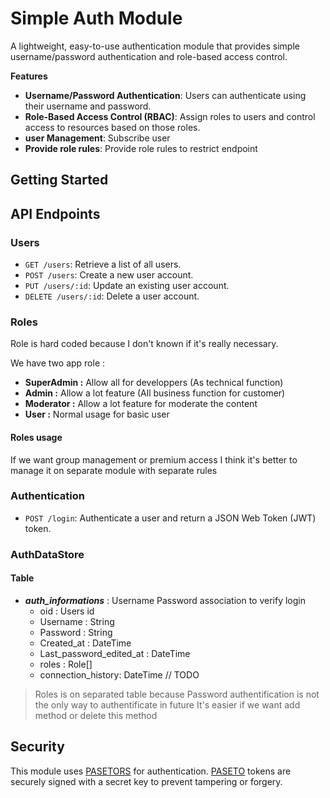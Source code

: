 **Simple Auth Module**
=====================

A lightweight, easy-to-use authentication module that provides simple username/password authentication and role-based access control.

**Features**

* **Username/Password Authentication**: Users can authenticate using their username and password.
* **Role-Based Access Control (RBAC)**: Assign roles to users and control access to resources based on those roles.
* **user Management**: Subscribe user
* **Provide role rules**: Provide role rules to restrict endpoint

**Getting Started**
-------------------

**API Endpoints**
-----------------

### Users

* `GET /users`: Retrieve a list of all users.
* `POST /users`: Create a new user account.
* `PUT /users/:id`: Update an existing user account.
* `DELETE /users/:id`: Delete a user account.

### Roles

Role is hard coded because I don't known if it's really necessary.

We have two app role :

- **SuperAdmin :** Allow all for developpers (As technical function)
- **Admin :** Allow a lot feature (All business function for customer)
- **Moderator :** Allow a lot feature for moderate the content
- **User :** Normal usage for basic user


#### Roles usage

If we want group management or premium access I think it's better to manage it on separate module with separate rules

### Authentication

* `POST /login`: Authenticate a user and return a JSON Web Token (JWT) token.

### AuthDataStore

#### Table

- ***auth_informations*** : Username Password association to verify login
  - oid : Users id
  - Username : String
  - Password : String
  - Created_at : DateTime
  - Last_password_edited_at : DateTime
  - roles : Role[]
  - connection_history: DateTime // TODO
  
 > Roles is on separated table because Password authentification is not the only way to authentificate in future
 > It's easier if we want add method or delete this method

**Security**
-------------

This module uses [PASETORS](https://github.com/brycx/pasetors?tab=readme-ov-file) for authentication. [PASETO](https://paseto.io/) tokens are securely signed with a secret key to prevent tampering or forgery.
